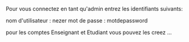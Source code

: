 Pour vous connectez en tant qu'admin entrez les identifiants suivants:

nom d'utilisateur : nezer
mot de passe : motdepassword

pour les comptes Enseignant et Etudiant vous pouvez les creez ...
